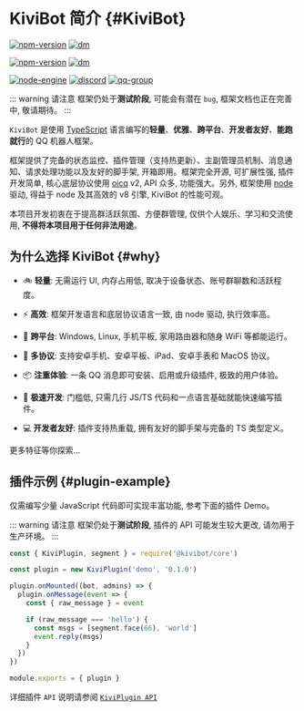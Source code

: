 # KiviBot 简介 {#KiviBot}

[![npm-version](https://img.shields.io/npm/v/@kivibot/core?color=527dec&label=%40kivibot%2Fcore&style=flat-square)](https://npm.im/package/@kivibot/core)
[![dm](https://shields.io/npm/dm/@kivibot/core?label=downloads&style=flat-square)](https://npm.im/package/@kivibot/core)

[![npm-version](https://img.shields.io/npm/v/kivibot?color=527dec&label=kivibot%20(cli)&style=flat-square)](https://npm.im/package/kivibot)
[![dm](https://shields.io/npm/dm/kivibot?label=downloads&style=flat-square)](https://npm.im/package/kivibot)

[![node-engine](https://img.shields.io/node/v/@kivibot/core?style=flat-square&logo=Node.js&logoColor=ffffff&color=527dec)](https://nodejs.org)
[![discord](https://img.shields.io/badge/chat-on%20discord-527dec?logo=discord&style=flat-square&logoColor=ffffff)](https://discord.gg/RegGQD3Fu6)
[![qq-group](https://img.shields.io/badge/QQ%20%E7%BE%A4-614617552-527dec?logo=TencentQQ&style=flat-square&logoColor=ffffff)](https://jq.qq.com/?_wv=1027&k=iK97X7NS)

::: warning 请注意
框架仍处于**测试阶段**, 可能会有潜在 `bug`, 框架文档也正在完善中, 敬请期待。
:::

`KiviBot` 是使用 [TypeScript](https://www.typescriptlang.org/) 语言编写的**轻量**、**优雅**、**跨平台**、**开发者友好**、**能跑就行**的 QQ 机器人框架。

框架提供了完备的状态监控、插件管理（支持热更新）、主副管理员机制、消息通知、请求处理功能以及友好的脚手架, 开箱即用。框架完全开源, 可扩展性强, 插件开发简单, 核心底层协议使用 [oicq](https://github.com/takayama-lily/oicq) v2, API 众多, 功能强大。另外, 框架使用 [node](https://nodejs.org/) 驱动, 得益于 node 及其高效的 v8 引擎, KiviBot 的性能可观。

本项目开发初衷在于提高群活跃氛围、方便群管理, 仅供个人娱乐、学习和交流使用, **不得将本项目用于任何非法用途**。

## 为什么选择 KiviBot {#why}

- 🚲 **轻量**: 无需运行 UI, 内存占用低, 取决于设备状态、账号群聊数和活跃程度。

- ⚡ **高效**: 框架开发语言和底层协议语言一致, 由 node 驱动, 执行效率高。

- 📱 **跨平台**: Windows, Linux, 手机平板, 家用路由器和随身 WiFi 等都能运行。

- 🔗 **多协议**: 支持安卓手机、安卓平板、iPad、安卓手表和 MacOS 协议。

- 📦 **注重体验**: 一条 QQ 消息即可安装、启用或升级插件, 极致的用户体验。

- 🚤 **极速开发**: 门槛低, 只需几行 JS/TS 代码和一点语言基础就能快速编写插件。

- 💻 **开发者友好**: 插件支持热重载, 拥有友好的脚手架与完备的 TS 类型定义。

更多特征等你探索...

## 插件示例 {#plugin-example}

仅需编写少量 JavaScript 代码即可实现丰富功能, 参考下面的插件 Demo。

::: warning 请注意
框架仍处于**测试阶段**, 插件的 API 可能发生较大更改, 请勿用于生产环境。
:::

```js
const { KiviPlugin, segment } = require('@kivibot/core')

const plugin = new KiviPlugin('demo', '0.1.0')

plugin.onMounted((bot, admins) => {
  plugin.onMessage(event => {
    const { raw_message } = event

    if (raw_message === 'hello') {
      const msgs = [segment.face(66), 'world']
      event.reply(msgs)
    }
  })
})

module.exports = { plugin }
```

详细插件 `API` 说明请参阅 [`KiviPlugin API`](/api/plugin)
